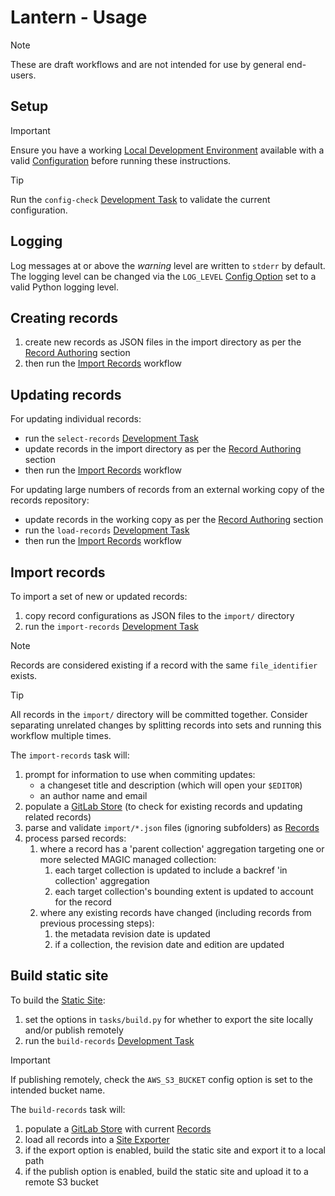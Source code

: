 # Lantern - Usage

> [!NOTE]
> These are draft workflows and are not intended for use by general end-users.

## Setup

<!-- pyml disable md028 -->
> [!IMPORTANT]
> Ensure you have a working [Local Development Environment](/docs/dev.md#local-development-environment) available with
> a valid [Configuration](/docs/config.md#config-options) before running these instructions.

> [!TIP]
> Run the `config-check` [Development Task](/docs/dev.md#development-tasks) to validate the current configuration.
<!-- pyml enable md028 -->

## Logging

Log messages at or above the *warning* level are written to `stderr` by default. The logging level can be changed via
the `LOG_LEVEL` [Config Option](/docs/config.md#config-options) set to a valid Python logging level.

## Creating records

1. create new records as JSON files in the import directory as per the
   [Record Authoring](/docs/data-model.md#record-authoring) section
2. then run the [Import Records](#import-records) workflow

## Updating records

For updating individual records:

- run the `select-records` [Development Task](/docs/dev.md#development-tasks)
- update records in the import directory as per the [Record Authoring](/docs/data-model.md#record-authoring) section
- then run the [Import Records](#import-records) workflow

For updating large numbers of records from an external working copy of the records repository:

- update records in the working copy as per the [Record Authoring](/docs/data-model.md#record-authoring) section
- run the `load-records` [Development Task](/docs/dev.md#development-tasks)
- then run the [Import Records](#import-records) workflow

## Import records

To import a set of new or updated records:

1. copy record configurations as JSON files to the `import/` directory
1. run the `import-records` [Development Task](/docs/dev.md#development-tasks)

<!-- pyml disable md028 -->
> [!NOTE]
> Records are considered existing if a record with the same `file_identifier` exists.

> [!TIP]
> All records in the `import/` directory will be committed together. Consider separating unrelated changes by splitting
> records into sets and running this workflow multiple times.
<!-- pyml enable md028 -->

The `import-records` task will:

1. prompt for information to use when commiting updates:
   - a changeset title and description (which will open your `$EDITOR`)
   - an author name and email
1. populate a [GitLab Store](/docs/stores.md#gitlab-store) (to check for existing records and updating related records)
1. parse and validate `import/*.json` files (ignoring subfolders) as [Records](/docs/data-model.md#records)
1. process parsed records:
   1. where a record has a 'parent collection' aggregation targeting one or more selected MAGIC managed collection:
      1. each target collection is updated to include a backref 'in collection' aggregation
      1. each target collection's bounding extent is updated to account for the record
   1. where any existing records have changed (including records from previous processing steps):
      1. the metadata revision date is updated
      1. if a collection, the revision date and edition are updated

## Build static site

To build the [Static Site](/docs/site.md):

1. set the options in `tasks/build.py` for whether to export the site locally and/or publish remotely
1. run the `build-records` [Development Task](/docs/dev.md#development-tasks)

> [!IMPORTANT]
> If publishing remotely, check the `AWS_S3_BUCKET` config option is set to the intended bucket name.

The `build-records` task will:

1. populate a [GitLab Store](/docs/stores.md#gitlab-store) with current [Records](/docs/data-model.md#records)
1. load all records into a [Site Exporter](/docs/exporters.md#site-exporter)
1. if the export option is enabled, build the static site and export it to a local path
1. if the publish option is enabled, build the static site and upload it to a remote S3 bucket
